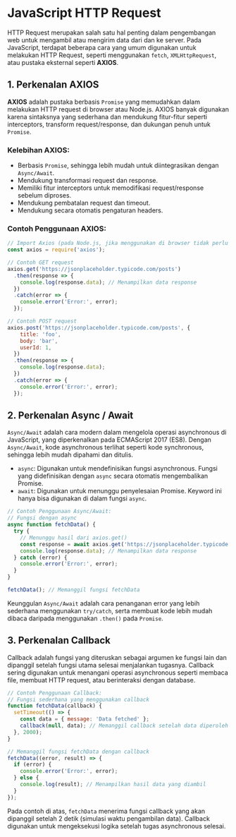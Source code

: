 # JavaScript HTTP Request

HTTP Request merupakan salah satu hal penting dalam pengembangan web untuk mengambil atau mengirim data dari dan ke server. Pada JavaScript, terdapat beberapa cara yang umum digunakan untuk melakukan HTTP Request, seperti menggunakan `fetch`, `XMLHttpRequest`, atau pustaka eksternal seperti **AXIOS**.

## 1. Perkenalan AXIOS

**AXIOS** adalah pustaka berbasis `Promise` yang memudahkan dalam melakukan HTTP request di browser atau Node.js. AXIOS banyak digunakan karena sintaksnya yang sederhana dan mendukung fitur-fitur seperti interceptors, transform request/response, dan dukungan penuh untuk `Promise`.

### Kelebihan AXIOS:
- Berbasis `Promise`, sehingga lebih mudah untuk diintegrasikan dengan `Async/Await`.
- Mendukung transformasi request dan response.
- Memiliki fitur interceptors untuk memodifikasi request/response sebelum diproses.
- Mendukung pembatalan request dan timeout.
- Mendukung secara otomatis pengaturan headers.

### Contoh Penggunaan AXIOS:
```javascript
// Import Axios (pada Node.js, jika menggunakan di browser tidak perlu import jika sudah diinclude)
const axios = require('axios');

// Contoh GET request
axios.get('https://jsonplaceholder.typicode.com/posts')
  .then(response => {
    console.log(response.data); // Menampilkan data response
  })
  .catch(error => {
    console.error('Error:', error);
  });

// Contoh POST request
axios.post('https://jsonplaceholder.typicode.com/posts', {
    title: 'foo',
    body: 'bar',
    userId: 1,
  })
  .then(response => {
    console.log(response.data);
  })
  .catch(error => {
    console.error('Error:', error);
  });
```

## 2. Perkenalan Async / Await

`Async/Await` adalah cara modern dalam mengelola operasi asynchronous di JavaScript, yang diperkenalkan pada ECMAScript 2017 (ES8). Dengan `Async/Await`, kode asynchronous terlihat seperti kode synchronous, sehingga lebih mudah dipahami dan ditulis.

- `async`: Digunakan untuk mendefinisikan fungsi asynchronous. Fungsi yang didefinisikan dengan `async` secara otomatis mengembalikan Promise.
- `await`: Digunakan untuk menunggu penyelesaian Promise. Keyword ini hanya bisa digunakan di dalam fungsi `async`.

```javascript
// Contoh Penggunaan Async/Await:
// Fungsi dengan async
async function fetchData() {
  try {
    // Menunggu hasil dari axios.get()
    const response = await axios.get('https://jsonplaceholder.typicode.com/posts');
    console.log(response.data); // Menampilkan data response
  } catch (error) {
    console.error('Error:', error);
  }
}

fetchData(); // Memanggil fungsi fetchData
```

Keunggulan `Async/Await` adalah cara penanganan error yang lebih sederhana menggunakan `try/catch`, serta membuat kode lebih mudah dibaca daripada menggunakan `.then()` pada `Promise`.

## 3. Perkenalan Callback

Callback adalah fungsi yang diteruskan sebagai argumen ke fungsi lain dan dipanggil setelah fungsi utama selesai menjalankan tugasnya. Callback sering digunakan untuk menangani operasi asynchronous seperti membaca file, membuat HTTP request, atau berinteraksi dengan database.

```javascript
// Contoh Penggunaan Callback:
// Fungsi sederhana yang menggunakan callback
function fetchData(callback) {
  setTimeout(() => {
    const data = { message: 'Data fetched' };
    callback(null, data); // Memanggil callback setelah data diperoleh
  }, 2000);
}

// Memanggil fungsi fetchData dengan callback
fetchData((error, result) => {
  if (error) {
    console.error('Error:', error);
  } else {
    console.log(result); // Menampilkan hasil data yang diambil
  }
});
```

Pada contoh di atas, `fetchData` menerima fungsi callback yang akan dipanggil setelah 2 detik (simulasi waktu pengambilan data). Callback digunakan untuk mengeksekusi logika setelah tugas asynchronous selesai.



